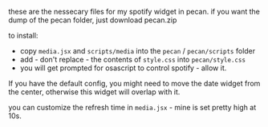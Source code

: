 these are the nessecary files for my spotify widget in pecan. 
if you want the dump of the pecan folder, just download pecan.zip

to install:
- copy `media.jsx` and `scripts/media` into the `pecan` / `pecan/scripts` folder
- add - don't replace - the contents of `style.css` into `pecan/style.css`
- you will get prompted for osascript to control spotify - allow it.

If you have the default config, you might need to move the date widget from the center, otherwise this widget will overlap with it.

you can customize the refresh time in `media.jsx` - mine is set pretty high at 10s.
